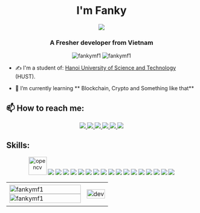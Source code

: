 <h1 align="center"> <imp src="https://github.com/fankymf1/fankymf1/blob/main/hello-cute.gif"/> I'm Fanky</h1>
<p align="center"><img src="https://img.icons8.com/color/48/000000/vietnam-circular.png"/></p>
<h3 align="center">A Fresher developer from Vietnam </h3>
<p align="center"> <img src="https://komarev.com/ghpvc/?username=fankymf1" alt="fankymf1" /> <img src="https://badges.pufler.dev/repos/fankymf1" alt="fankymf1" /> </p>

- ✍ I'm a student of: [Hanoi University of Science and Technology](https://hust.edu.vn) (HUST).

- 🌱 I’m currently learning ** Blockchain, Crypto and Something like that**


## 📫 How to reach me:
<p align="center">
  <a href="https://linkedin.com/in/fankymf" target="_blank">
    <img src="https://img.icons8.com/fluent/48/000000/linkedin.png"/>
  </a>
  <a href="https://www.facebook.com/fanky.hientran" alt="Facebook">
    <img src="https://img.icons8.com/color/48/000000/facebook-new.png"/>
  </a> 
  <a href="https://github.com/fankymf1" alt="Github">
    <img src="https://img.icons8.com/fluent/48/000000/github.png"/>

  <a href="mailto:hientranhuu64@gmail.com" alt="Email">
    <img src="https://img.icons8.com/color/48/000000/gmail-new.png"/>
  </a>
    <a href="https://www.instagram.com/fankypowerlifting/" alt="instagram">
    <img src="https://img.icons8.com/fluency/48/000000/instagram-new.png"/>
  </a>
    <a>
      <a href="https://twitter.com/HinTrnHu1" alt="twitter">
       <img src="https://img.icons8.com/color/48/000000/twitter--v1.png"/>
    </a>
</p>

## Skills:
<p align="center">
  <img src="https://www.vectorlogo.zone/logos/opencv/opencv-icon.svg" alt="opencv" width="48" height="48"/> 
  <img src="https://img.icons8.com/color/48/000000/microsoft-sql-server.png"/>
  <img src="https://img.icons8.com/color/48/000000/mysql-logo.png"/>
  <img src="https://img.icons8.com/cotton/64/000000/source-code--v3.png"/>
  <img src="https://img.icons8.com/color/48/000000/css3.png"/>
  <img src="https://img.icons8.com/color/48/000000/git.png"/>
  <img src="https://img.icons8.com/color/48/000000/github-2.png"/>
  <img src="https://img.icons8.com/color/48/000000/visual-studio-code-2019.png"/>
  <img src="https://img.icons8.com/color/48/000000/visual-studio-2019.png"/>
  <img src="https://img.icons8.com/color/48/000000/c-plus-plus-logo.png"/>
  <img src="https://img.icons8.com/color/48/000000/c-programming.png"/>
  <img src="https://img.icons8.com/external-flaticons-flat-flat-icons/64/000000/external-algorithms-data-analytics-flaticons-flat-flat-icons.png"/>
  <img src="https://img.icons8.com/color/48/000000/html-5--v1.png"/>
  <img src="https://img.icons8.com/color/48/000000/java-coffee-cup-logo--v2.png"/>
  <img src="https://img.icons8.com/color/48/000000/dart.png"/>
  <img src="https://img.icons8.com/fluency/48/000000/flutter.png"/>
  <img src="https://img.icons8.com/color/48/000000/javascript--v2.png"/>
  <img src="https://img.icons8.com/cotton/64/000000/web-design--v2.png"/>
</p>

<table style="width:100%;">
  <tr>
    <td>
      <img src="https://github-readme-stats.vercel.app/api/top-langs/?username=fankymf1&bg_color=FFFFFF00&text_color=179fa3&layout=compact&hide=CSS&langs_count=10&custom_title=Top%20ngôn%20ngữ%20được%20dùng" alt="fankymf1" width="100%"/>
      <img src="https://github-readme-stats.vercel.app/api?username=fankymf1&bg_color=FFFFFF00&text_color=179fa3&show_icons=true&count_private=true&include_all_commits=true&custom_title=Hoạt%20động%20trên%20Github" alt="fankymf1" width="100%"/>
    </td>
    <td>
      <p align="center"> 
        <img src="https://cdn.dribbble.com/users/1059583/screenshots/4171367/coding-freak.gif" alt="dev" width="100%"/>
      </p>
    </td>
  </tr>
</table>
